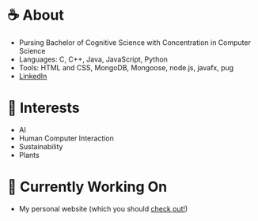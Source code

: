 

<!--# Hello! 👋
**meaganck/meaganck** is a ✨ _special_ ✨ repository because its `README.md` (this file) appears on your GitHub profile.

Here are some ideas to get you started:

- 🔭 I’m currently working on ...
- 🌱 I’m currently learning ...
- 👯 I’m looking to collaborate on ...
- 🤔 I’m looking for help with ...
- 💬 Ask me about ...
- 📫 How to reach me: ...
- 😄 Pronouns: ...
- ⚡ Fun fact: ...
-->

# :coffee: About 
- Pursing Bachelor of Cognitive Science with Concentration in Computer Science
- Languages: C, C++, Java, JavaScript, Python
- Tools: HTML and CSS, MongoDB, Mongoose, node.js, javafx, pug
- [LinkedIn](http://www.linkedin.com/in/meagan-choo-kang)


# :herb: Interests 
- AI
- Human Computer Interaction
- Sustainability
- Plants

# :thought_balloon: Currently Working On 
- My personal website (which you should [check out!](https://meaganck.github.io/))
